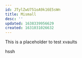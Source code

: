 ```yaml
---
id: JTylZwU751oA9k16E5sWn
title: Mismall
desc: ''
updated: 1638339956629
created: 1631031026632
---
```

This is a placeholder to test xvaults

hssh